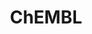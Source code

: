 ---
layout: default
bigquery: https://console.cloud.google.com/bigquery?p=patents-public-data&d=ebi_chembl&page=dataset
citation: '"The ChEMBL database in 2017." Anna Gaulton, Anne Hersey, Michał Nowotka,
  A Patrícia Bento, Jon Chambers, David Mendez, Prudence Mutowo, Francis Atkinson,
  Louisa J Bellis, Elena Cibrián-Uhalte, Mark Davies, Nathan Dedman, Anneli Karlsson,
  María Paula Magariños, John P Overington, George Papadatos, Ines Smit, Andrew R
  Leach Nucleic acids Research (2017) 45 (Database Issue), D945-D954'
contributors: European Bioinformatics Institute
cost: None
description: ChEMBL Data is a manually curated database of small molecules used in
  drug discovery, including information about existing patented drugs.
documentation: 'schema: https://www.ebi.ac.uk/chembl/db_schema


  '
last_edit: 04/11/2022, 05:22:07
location: https://console.cloud.google.com/marketplace/product/google_patents_public_datasets/chembl
maintained_by: EMBL-EBI, an outstation of European Molecular Biology Laboratory
related_publications: '

  ChEMBL: towards direct deposition of bioassay data.


  Mendez D, Gaulton A, Bento AP, Chambers J, De Veij M, Félix E, Magariños MP, Mosquera
  JF, Mutowo P, Nowotka M, Gordillo-Marañón M, Hunter F, Junco L, Mugumbate G, Rodriguez-Lopez
  M, Atkinson F, Bosc N, Radoux CJ, Segura-Cabrera A, Hersey A, Leach AR.


  — Nucleic Acids Res. 2019; 47(D1):D930-D940. doi: 10.1093/nar/gky1075

  '
schema_fields:
- chirality
- actsm_id
- availability_type
- l5
- protclasssyn_id
- pathway_id
- withdrawn_class
- mutation
- biocomp_id
- cell_ontology_id
- action_type
- first_page
- comments
- job_id
- usan_year
- updated_by
- mol_irac_id
- doc_id
- hbd
- level4_description
- annotation
- canonical_smiles
- normal_range_min
- compound_name
- usan_stem_id
- upper_value
- warning_description
- approval_date
- cellosaurus_id
- mecref_id
- drugind_id
- hba
- cell_source_tax_id
- std_act_id
- full_molformula
- acd_most_apka
- compsyn_id
- comp_go_id
- alert_set_id
- irac_class_id
- submission_date
- authors
- target_desc
- record_id
- bao_format
- volume
- sei
- toid
- acd_logp
- site_id
- cx_most_apka
- last_page
- atc_code
- standard_inchi_key
- bei
- mc_organism
- parent_type
- parameter_type
- rgid
- uo_units
- usan_stem
- downgraded
- natural_product
- cx_most_bpka
- route
- cl_lincs_id
- helm_notation
- therapeutic_flag
- first_approval
- standard_units
- standard_value
- assay_strain
- compound_key
- warning_id
- level3
- pathway_key
- cpd_str_alert_id
- description
- frac_code
- mw_freebase
- db_version
- assay_source
- mechanism_comment
- frac_class_id
- drug_product_flag
- company
- ddd_admr
- max_phase_for_ind
- mol_hrac_id
- met_id
- domain_type
- log_id
- level3_description
- molecular_species
- ass_cls_map_id
- assay_subcellular_fraction
- activity_id
- entity_id
- warning_class
- cell_id
- enzyme_tid
- hba_lipinski
- ridx
- ro3_pass
- withdrawn_year
- cell_source_tissue
- aspect
- compd_id
- protein_class_id
- relation
- year
- mol_frac_id
- delist_flag
- pref_name
- aidx
- level2_description
- assay_class_id
- polymer_flag
- alert_id
- standard_relation
- go_id
- tid_fixed
- indref_id
- molregno
- innovator_company
- confidence_score
- assay_cell_type
- targcomp_id
- target_type
- variant_id
- result_flag
- ddd_units
- stat
- met_conversion
- pchembl_value
- patent_expire_date
- previous_company
- warning_type
- first_in_class
- mw_monoisotopic
- predbind_id
- max_phase
- applicant_full_name
- research_stem
- ingredient
- prod_pat_id
- heavy_atoms
- mesh_id
- standard_text_value
- parent_id
- drug_substance_flag
- caloha_id
- entity_type
- published_units
- idx
- level2
- sequence_md5sum
- relationship
- hbd_lipinski
- ddd_value
- mesh_heading
- component_synonym
- target_mapping
- value
- alert_name
- alogp
- parenteral
- l1
- metref_id
- withdrawn_reason
- co_stem_id
- l7
- strength
- homologue
- usan_substem
- src_short_name
- warning_country
- usan_stem_definition
- component_type
- substrate_record_id
- src_assay_id
- tbl
- smarts
- assay_test_type
- acd_most_bpka
- creation_date
- dosage_form
- l2
- normal_range_max
- res_stem_id
- class_type
- abstract
- type
- domain_id
- published_type
- aromatic_rings
- efo_term
- active_molregno
- num_lipinski_ro5_violations
- bao_id
- clo_id
- bao_endpoint
- subgroup
- assay_organism
- topical
- doc_type
- version
- lle
- mechanism_of_action
- assay_tax_id
- l8
- who_name
- num_alerts
- oc_id
- metabolite_record_id
- name
- country
- le
- short_name
- src_id
- db_source
- product_id
- l6
- src_compound_id
- orig_description
- cell_description
- doi
- relationship_desc
- start_position
- indication_class
- smid
- ref_id
- warning_year
- path
- molecular_mechanism
- prediction_method
- qed_weighted
- journal
- black_box_warning
- parent_go_id
- level1
- cell_source_organism
- domain_name
- parameter_value
- published_relation
- cell_name
- inorganic_flag
- standard_type
- definition
- protein_class_desc
- molecule_type
- who_extra
- source
- accession
- binding_site_comment
- nda_type
- major_class
- mol_atc_id
- formulation_id
- end_position
- l3
- data_validity_comment
- tax_id
- assay_desc
- potential_duplicate
- targrel_id
- issue
- synonyms
- met_comment
- direct_interaction
- component_id
- acd_logd
- active_ingredient
- standard_flag
- level4
- cx_logd
- priority
- molfile
- sitecomp_id
- disease_efficacy
- parent_molregno
- l4
- isoform
- warnref_id
- relationship_type
- oral
- src_description
- mec_id
- label
- related_tid
- units
- set_name
- confidence
- rtb
- withdrawn_flag
- last_active
- ad_type
- species_group_flag
- bto_id
- full_mwt
- qudt_units
- mc_tax_id
- as_id
- protein_class_synonym
- irac_code
- level5
- psa
- level1_description
- ref_url
- num_ro5_violations
- ref_type
- mc_target_accession
- pubmed_id
- selectivity_comment
- standard_upper_value
- assay_type
- chembl_id
- organism
- structure_type
- updated_on
- text_value
- dosed_ingredient
- source_domain_id
- withdrawn_country
- assay_id
- stem
- trade_name
- activity_comment
- assay_param_id
- tissue_id
- tid
- publication_number
- domain_description
- hrac_class_id
- enzyme_name
- prodrug
- mc_target_type
- ap_id
- ddd_comment
- class_level
- patent_no
- cx_logp
- curated_by
- molsyn_id
- comp_class_id
- stem_class
- published_value
- status
- cidx
- patent_use_code
- ddd_id
- sequence
- title
- assay_tissue
- site_name
- efo_id
- activity_count
- curation_comment
- drug_record_id
- site_residues
- chebi_par_id
- assay_category
- mc_target_name
- syn_type
- hrac_code
- standard_inchi
- uberon_id
- patent_id
shortname: chembl
tags:
- biotechnology
- health
- chemical
- bioinformatics
- medical
terms_of_use: CC BY-SA 3.0
title: ChEMBL
uuid: e232a192-965c-4ec9-904c-155b6dfe56c5
---